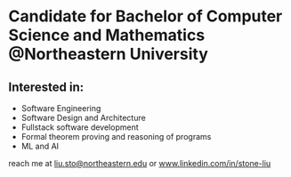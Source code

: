 # Candidate for Bachelor of Computer Science and Mathematics @Northeastern University

## Interested in:
- Software Engineering
- Software Design and Architecture
- Fullstack software development
- Formal theorem proving and reasoning of programs
- ML and AI

reach me at liu.sto@northeastern.edu or www.linkedin.com/in/stone-liu
